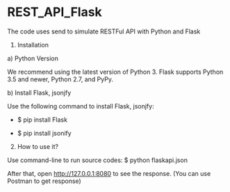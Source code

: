 # REST_API_Flask
The code uses send to simulate RESTFul API with Python and Flask

1. Installation

a) Python Version

We recommend using the latest version of Python 3. Flask supports Python 3.5 and newer, Python 2.7, and PyPy.

b) Install Flask, jsonjfy

Use the following command to install Flask, jsonjfy:

+ $ pip install Flask

+ $ pip install jsonify

2. How to use it?

Use command-line to run source codes: $ python flaskapi.json 

After that, open http://127.0.0.1:8080 to see the response.
(You can use Postman to get response)







